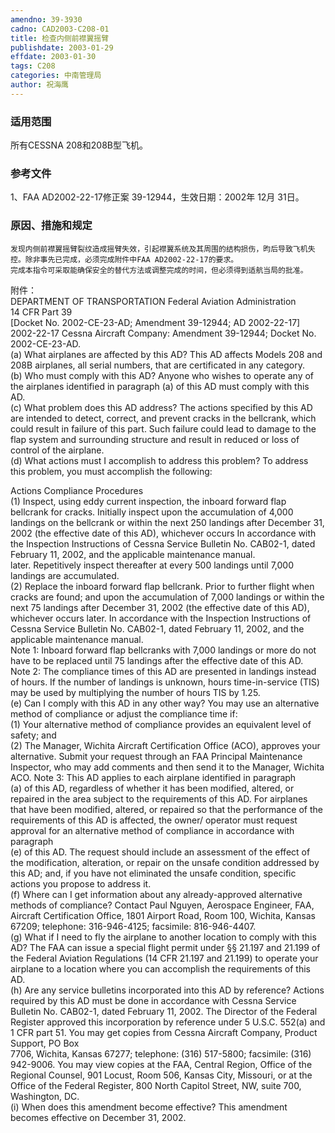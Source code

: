 ```yaml
---
amendno: 39-3930  
cadno: CAD2003-C208-01  
title: 检查内侧前襟翼摇臂  
publishdate: 2003-01-29  
effdate: 2003-01-30  
tags: C208  
categories: 中南管理局  
author: 祝海鹰  
---
```

  
### 适用范围  
所有CESSNA 208和208B型飞机。  
  
<!--more-->  
### 参考文件  
1、FAA AD2002-22-17修正案 39-12944，生效日期：2002年 12月 31日。  
  
### 原因、措施和规定  
    发现内侧前襟翼摇臂裂纹造成摇臂失效，引起襟翼系统及其周围的结构损伤，昀后导致飞机失控。除非事先已完成，必须完成附件中FAA AD2002-22-17的要求。  
    完成本指令可采取能确保安全的替代方法或调整完成的时间，但必须得到适航当局的批准。  
附件：  
DEPARTMENT OF TRANSPORTATION Federal Aviation Administration  
14 CFR Part 39  
[Docket No. 2002-CE-23-AD; Amendment 39-12944; AD 2002-22-17]  
2002-22-17 Cessna Aircraft Company: Amendment 39-12944; Docket No. 2002-CE-23-AD.  
(a) What airplanes are affected by this AD? This AD affects Models 208 and 208B airplanes, all serial numbers, that are certificated in any category.  
(b) Who must comply with this AD? Anyone who wishes to operate any of the airplanes identified in paragraph (a) of this AD must comply with this AD.  
(c) What problem does this AD address? The actions specified by this AD are intended to detect, correct, and prevent cracks in the bellcrank, which could result in failure of this part. Such failure could lead to damage to the flap system and surrounding structure and result in reduced or loss of control of the airplane.  
(d) What actions must I accomplish to address this problem? To address this problem, you must accomplish the following:  
  
Actions  Compliance  Procedures  
(1) Inspect, using eddy current inspection, the inboard forward flap bellcrank for cracks.  Initially inspect upon the accumulation of 4,000 landings on the bellcrank or within the next 250 landings after December 31, 2002 (the effective date of this AD), whichever occurs  In accordance with the Inspection Instructions of Cessna Service Bulletin No. CAB02-1, dated February 11, 2002, and the applicable maintenance manual.  
later. Repetitively inspect thereafter at every 500 landings until 7,000 landings are accumulated.  
(2) Replace the inboard forward flap bellcrank.  Prior to further flight when cracks are found; and upon the accumulation of 7,000 landings or within the next 75 landings after December 31, 2002 (the effective date of this AD), whichever occurs later.  In accordance with the Inspection Instructions of Cessna Service Bulletin No. CAB02-1, dated February 11, 2002, and the applicable maintenance manual.  
Note 1: Inboard forward flap bellcranks with 7,000 landings or more do not have to be replaced until 75 landings after the effective date of this AD.  
Note 2: The compliance times of this AD are presented in landings instead of hours. If the number of landings is unknown, hours time-in-service (TIS) may be used by multiplying the number of hours TIS by 1.25.  
(e) Can I comply with this AD in any other way? You may use an alternative method of compliance or adjust the compliance time if:  
(1) Your alternative method of compliance provides an equivalent level of safety; and  
(2) The Manager, Wichita Aircraft Certification Office (ACO), approves your alternative. Submit your request through an FAA Principal Maintenance Inspector, who may add comments and then send it to the Manager, Wichita ACO.  Note 3: This AD applies to each airplane identified in paragraph  
(a) of this AD, regardless of whether it has been modified, altered, or repaired in the area subject to the requirements of this AD. For airplanes that have been modified, altered, or repaired so that the performance of the requirements of this AD is affected, the owner/ operator must request approval for an alternative method of compliance in accordance with paragraph  
(e) of this AD. The request should include an assessment of the effect of the modification, alteration, or repair on the unsafe condition addressed by this AD; and, if you have not eliminated the unsafe condition, specific actions you propose to address it.  
(f) Where can I get information about any already-approved alternative methods of compliance? Contact Paul Nguyen, Aerospace Engineer, FAA, Aircraft Certification Office, 1801 Airport Road, Room 100, Wichita, Kansas 67209; telephone: 316-946-4125; facsimile: 816-946-4407.  
(g) What if I need to fly the airplane to another location to comply with this AD? The FAA can issue a special flight permit under §§ 21.197 and 21.199 of the Federal Aviation Regulations (14 CFR 21.197 and 21.199) to operate your airplane to a location where you can accomplish the requirements of this AD.  
(h) Are any service bulletins incorporated into this AD by reference? Actions required by this AD must be done in accordance with Cessna Service Bulletin No. CAB02-1, dated February 11, 2002. The Director of the Federal Register approved this incorporation by reference under 5 U.S.C. 552(a) and 1 CFR part 51. You may get copies from Cessna Aircraft Company, Product Support, PO Box  
7706, Wichita, Kansas 67277; telephone: (316) 517-5800; facsimile: (316) 942-9006. You may view copies at the FAA, Central Region, Office of the Regional Counsel, 901 Locust, Room 506, Kansas City, Missouri, or at the Office of the Federal Register, 800 North Capitol Street, NW, suite 700, Washington, DC.  
(i) When does this amendment become effective? This amendment becomes effective on December 31, 2002.  
  
